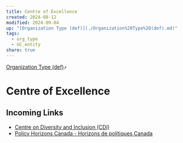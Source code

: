 ```yaml
---
title: Centre of Excellence
created: 2024-08-12
modified: 2024-09-04
up: "[Organization Type (def)](./Organization%20Type%20(def).md)"
tags:
  - org_type
  - GC_entity
share: true
---
```

[Organization Type (def)](./Organization%20Type%20(def).md)⤴️
# Centre of Excellence
## Incoming Links
- [Centre on Diversity and Inclusion (CDI)](Centre%20on%20Diversity%20and%20Inclusion%20(CDI).md)
- [Policy Horizons Canada - Horizons de politiques Canada](./Policy%20Horizons%20Canada%20-%20Horizons%20de%20politiques%20Canada.md)

